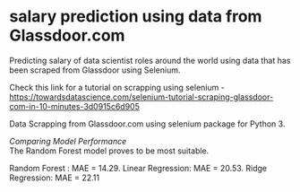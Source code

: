 # salary prediction using data from Glassdoor.com  

Predicting salary of data scientist roles around the world using data that has been scraped from Glassdoor using Selenium.

Check this link for a tutorial on scrapping using selenium - https://towardsdatascience.com/selenium-tutorial-scraping-glassdoor-com-in-10-minutes-3d0915c6d905 

Data Scrapping from Glassdoor.com using selenium package for Python 3.  


*Comparing Model Performance*   
The Random Forest model proves to be most suitable.  

Random Forest : MAE = 14.29. 
Linear Regression: MAE = 20.53. 
Ridge Regression: MAE = 22.11     

